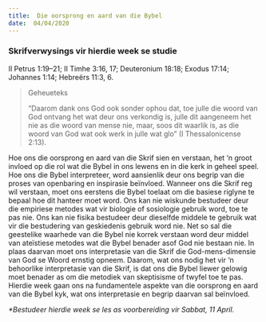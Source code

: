 ```yaml
---
title:  Die oorsprong en aard van die Bybel
date:  04/04/2020
---
```


### Skrifverwysings vir hierdie week se studie
II Petrus 1:19–21; II Timhe 3:16, 17;  Deuteronium 18:18;  Exodus 17:14; Johannes 1:14; Hebreërs 11:3, 6.

> <p>Geheueteks</p>
> “Daarom dank ons God ook sonder ophou dat, toe julle die woord van God ontvang het wat deur ons verkondig is, julle dit aangeneem het nie as die woord van mense nie, maar, soos dit waarlik is, as die woord van God wat ook werk in julle wat glo” (I Thessalonicense 2:13).

Hoe ons die oorsprong en aard van die Skrif sien en verstaan, het ‘n groot invloed op die rol wat die Bybel in ons lewens en in die kerk in geheel speel. Hoe ons die Bybel interpreteer, word aansienlik deur ons begrip van die proses van openbaring en inspirasie beïnvloed. Wanneer ons die Skrif reg wil verstaan, moet ons eerstens die Bybel toelaat om die basiese riglyne te bepaal hoe dit hanteer moet word. Ons kan nie wiskunde bestudeer deur die empiriese metodes wat vir biologie of sosiologie gebruik word, toe te pas nie. Ons kan nie fisika bestudeer deur dieselfde middele te gebruik wat vir die bestudering van geskiedenis gebruik word nie.  Net so sal die geestelike waarhede van die Bybel nie korrek verstaan word deur middel van ateïstiese metodes wat die Bybel benader asof God nie bestaan nie.  In plaas daarvan moet ons interpretasie van die Skrif die God-mens-dimensie van God se Woord ernstig opneem.  Daarom, wat ons nodig het vir ‘n behoorlike interpretasie van die Skrif, is dat ons die Bybel liewer gelowig moet benader as om die metodiek van skeptisisme of twyfel toe te pas. Hierdie week gaan ons na fundamentele aspekte van die oorsprong en aard van die Bybel kyk, wat ons interpretasie en begrip daarvan sal beïnvloed.

_*Bestudeer hierdie week se les as voorbereiding vir Sabbat, 11 April._